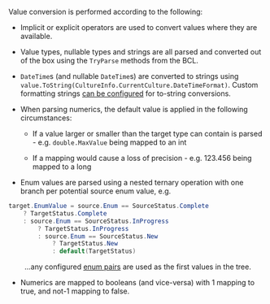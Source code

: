 Value conversion is performed according to the following:

- Implicit or explicit operators are used to convert values where they are available.

- Value types, nullable types and strings are all parsed and converted out of the box using the `TryParse` methods from the BCL.

- `DateTime`s (and nullable `DateTime`s) are converted to strings using `value.ToString(CultureInfo.CurrentCulture.DateTimeFormat)`. Custom formatting strings [can be configured](/configuration/To-String-Formatting) for to-string conversions.

- When parsing numerics, the default value is applied in the following circumstances:
  - If a value larger or smaller than the target type can contain is parsed - e.g. `double.MaxValue` being mapped to an int

  - If a mapping would cause a loss of precision - e.g. 123.456 being mapped to a long

- Enum values are parsed using a nested ternary operation with one branch per potential source enum value, e.g.

```cs
target.EnumValue = source.Enum == SourceStatus.Complete
    ? TargetStatus.Complete
    : source.Enum == SourceStatus.InProgress
        ? TargetStatus.InProgress
        : source.Enum == SourceStatus.New
            ? TargetStatus.New
            : default(TargetStatus)
```

&nbsp; &nbsp; &nbsp; &nbsp; ...any configured [enum pairs](/Enum-Mapping#configuring-enum-pairs) are used as the first values in the tree.

- Numerics are mapped to booleans (and vice-versa) with 1 mapping to true, and not-1 mapping to false.